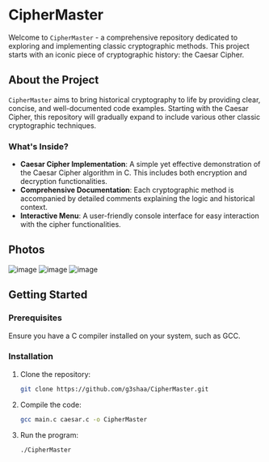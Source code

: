 # CipherMaster

Welcome to `CipherMaster` - a comprehensive repository dedicated to exploring and implementing classic cryptographic methods. This project starts with an iconic piece of cryptographic history: the Caesar Cipher.

## About the Project

`CipherMaster` aims to bring historical cryptography to life by providing clear, concise, and well-documented code examples. Starting with the Caesar Cipher, this repository will gradually expand to include various other classic cryptographic techniques.

### What's Inside?

- **Caesar Cipher Implementation**: A simple yet effective demonstration of the Caesar Cipher algorithm in C. This includes both encryption and decryption functionalities.
- **Comprehensive Documentation**: Each cryptographic method is accompanied by detailed comments explaining the logic and historical context.
- **Interactive Menu**: A user-friendly console interface for easy interaction with the cipher functionalities.

## Photos
![image](https://github.com/g3shaa/CipherMaster/assets/64840882/28a1ff45-af1f-4931-961d-f0e36c2cd1a7)
![image](https://github.com/g3shaa/CipherMaster/assets/64840882/019a1984-b1cc-4b4f-b8d3-8c1225dc8e8c)
![image](https://github.com/g3shaa/CipherMaster/assets/64840882/43c80768-3393-4510-ae5e-7ba3f08df234)

## Getting Started

### Prerequisites

Ensure you have a C compiler installed on your system, such as GCC.

### Installation

1. Clone the repository:
   ```bash
   git clone https://github.com/g3shaa/CipherMaster.git

2. Compile the code:
   ```bash
   gcc main.c caesar.c -o CipherMaster
3. Run the program:
   ```bash
   ./CipherMaster

